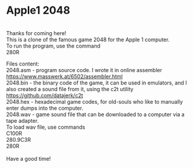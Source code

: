 # Apple1 2048<br>
<br>
Thanks for coming here!<br>
This is a clone of the famous game 2048 for the Apple 1 computer.<br>
To run the program, use the command <br>
280R<br>

Files content:<br>
2048.asm - program source code. I wrote it in online assembler https://www.masswerk.at/6502/assembler.html<br>
2048.bin - the binary code of the game, it can be used in emulators, and I also created a sound file from it, using the c2t utility https://github.com/datajerk/c2t<br>
2048.hex - hexadecimal game codes, for old-souls who like to manually enter dumps into the computer.<br>
2048.wav - game sound file that can be downloaded to a computer via a tape adapter.<br>
To load wav file, use commands<br>
C100R<br>
280.9C3R<br>
280R<br>
<br>
Have a good time!
